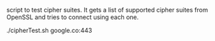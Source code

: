 script to test cipher suites. It gets a list of supported cipher suites from OpenSSL and tries to connect using each one. 

./cipherTest.sh google.co:443
